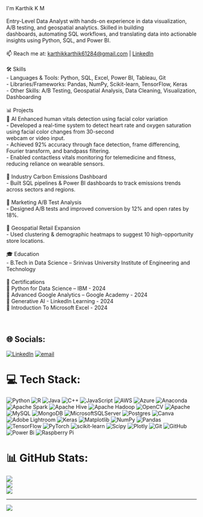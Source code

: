 <br><br>    I'm Karthik K  M<br><br>   Entry-Level Data Analyst with hands-on experience in data visualization, A/B testing, and geospatial analytics. Skilled in building<br>   dashboards, automating SQL workflows, and translating data into actionable insights using Python, SQL, and Power BI.<br><br>📫 Reach me at: karthikkarthik61284@gmail.com | [LinkedIn](https://linkedin.com/in/karthikmanjappakm)<br><br> 🛠️ Skills<br>- Languages & Tools: Python, SQL, Excel, Power BI, Tableau, Git<br>- Libraries/Frameworks:  Pandas, NumPy, Scikit-learn, TensorFlow, Keras<br>- Other Skills: A/B Testing, Geospatial Analysis, Data Cleaning, Visualization, Dashboarding<br><br>  📊 Projects<br>  🔹 AI Enhanced human vitals detection using facial color variation<br>  -  Developed a real-time system to detect heart rate and oxygen saturation using facial color changes from 30-second<br>      webcam or video input.<br>  -  Achieved 92% accuracy through face detection, frame differencing, Fourier transform, and bandpass filtering.<br>  -  Enabled contactless vitals monitoring for telemedicine and fitness, reducing reliance on wearable sensors.<br><br>🔹 Industry Carbon Emissions Dashboard<br>  -  Built SQL pipelines & Power BI dashboards to track emissions trends across sectors and regions.<br>  <br> 🔹 Marketing A/B Test Analysis<br>  -  Designed A/B tests and improved conversion by 12% and open rates by 18%.<br><br>  🔹 Geospatial Retail Expansion <br>  -   Used clustering & demographic heatmaps to suggest 10 high-opportunity store locations.<br><br> 🎓 Education <br>  - B.Tech in Data Science – Srinivas University Institute of Engineering and Technology <br>  <br>  📜  Certifications<br>  📜  Python for Data Science – IBM - 2024<br>  📜  Advanced Google Analytics – Google Academy - 2024<br>  📜  Generative AI - LinkedIn Learning - 2024<br>  📜  Introduction To Microsoft Excel - 2024<br><br><br>


## 🌐 Socials:
[![LinkedIn](https://img.shields.io/badge/LinkedIn-%230077B5.svg?logo=linkedin&logoColor=white)](https://linkedin.com/in/https://www.linkedin.com/in/karthikmanjappakm/) [![email](https://img.shields.io/badge/Email-D14836?logo=gmail&logoColor=white)](mailto:karthikkarthik61284@gmail.com ) 

# 💻 Tech Stack:
![Python](https://img.shields.io/badge/python-3670A0?style=for-the-badge&logo=python&logoColor=ffdd54) ![R](https://img.shields.io/badge/r-%23276DC3.svg?style=for-the-badge&logo=r&logoColor=white) ![Java](https://img.shields.io/badge/java-%23ED8B00.svg?style=for-the-badge&logo=openjdk&logoColor=white) ![C++](https://img.shields.io/badge/c++-%2300599C.svg?style=for-the-badge&logo=c%2B%2B&logoColor=white) ![JavaScript](https://img.shields.io/badge/javascript-%23323330.svg?style=for-the-badge&logo=javascript&logoColor=%23F7DF1E) ![AWS](https://img.shields.io/badge/AWS-%23FF9900.svg?style=for-the-badge&logo=amazon-aws&logoColor=white) ![Azure](https://img.shields.io/badge/azure-%230072C6.svg?style=for-the-badge&logo=microsoftazure&logoColor=white) ![Anaconda](https://img.shields.io/badge/Anaconda-%2344A833.svg?style=for-the-badge&logo=anaconda&logoColor=white) ![Apache Spark](https://img.shields.io/badge/Apache%20Spark-FDEE21?style=for-the-badge&logo=apachespark&logoColor=black) ![Apache Hive](https://img.shields.io/badge/Apache%20Hive-FDEE21?style=for-the-badge&logo=apachehive&logoColor=black) ![Apache Hadoop](https://img.shields.io/badge/Apache%20Hadoop-66CCFF?style=for-the-badge&logo=apachehadoop&logoColor=black) ![OpenCV](https://img.shields.io/badge/opencv-%23white.svg?style=for-the-badge&logo=opencv&logoColor=white) ![Apache](https://img.shields.io/badge/apache-%23D42029.svg?style=for-the-badge&logo=apache&logoColor=white) ![MySQL](https://img.shields.io/badge/mysql-4479A1.svg?style=for-the-badge&logo=mysql&logoColor=white) ![MongoDB](https://img.shields.io/badge/MongoDB-%234ea94b.svg?style=for-the-badge&logo=mongodb&logoColor=white) ![MicrosoftSQLServer](https://img.shields.io/badge/Microsoft%20SQL%20Server-CC2927?style=for-the-badge&logo=microsoft%20sql%20server&logoColor=white) ![Postgres](https://img.shields.io/badge/postgres-%23316192.svg?style=for-the-badge&logo=postgresql&logoColor=white) ![Canva](https://img.shields.io/badge/Canva-%2300C4CC.svg?style=for-the-badge&logo=Canva&logoColor=white) ![Adobe Lightroom](https://img.shields.io/badge/Adobe%20Lightroom-31A8FF.svg?style=for-the-badge&logo=Adobe%20Lightroom&logoColor=white) ![Keras](https://img.shields.io/badge/Keras-%23D00000.svg?style=for-the-badge&logo=Keras&logoColor=white) ![Matplotlib](https://img.shields.io/badge/Matplotlib-%23ffffff.svg?style=for-the-badge&logo=Matplotlib&logoColor=black) ![NumPy](https://img.shields.io/badge/numpy-%23013243.svg?style=for-the-badge&logo=numpy&logoColor=white) ![Pandas](https://img.shields.io/badge/pandas-%23150458.svg?style=for-the-badge&logo=pandas&logoColor=white) ![TensorFlow](https://img.shields.io/badge/TensorFlow-%23FF6F00.svg?style=for-the-badge&logo=TensorFlow&logoColor=white) ![PyTorch](https://img.shields.io/badge/PyTorch-%23EE4C2C.svg?style=for-the-badge&logo=PyTorch&logoColor=white) ![scikit-learn](https://img.shields.io/badge/scikit--learn-%23F7931E.svg?style=for-the-badge&logo=scikit-learn&logoColor=white) ![Scipy](https://img.shields.io/badge/SciPy-%230C55A5.svg?style=for-the-badge&logo=scipy&logoColor=%white) ![Plotly](https://img.shields.io/badge/Plotly-%233F4F75.svg?style=for-the-badge&logo=plotly&logoColor=white) ![Git](https://img.shields.io/badge/git-%23F05033.svg?style=for-the-badge&logo=git&logoColor=white) ![GitHub](https://img.shields.io/badge/github-%23121011.svg?style=for-the-badge&logo=github&logoColor=white) ![Power Bi](https://img.shields.io/badge/power_bi-F2C811?style=for-the-badge&logo=powerbi&logoColor=black) ![Raspberry Pi](https://img.shields.io/badge/-Raspberry_Pi-C51A4A?style=for-the-badge&logo=Raspberry-Pi)
# 📊 GitHub Stats:
![](https://github-readme-stats.vercel.app/api?username=karthikmanjappa&theme=gruvbox_light&hide_border=false&include_all_commits=false&count_private=false)<br/>
![](https://nirzak-streak-stats.vercel.app/?user=karthikmanjappa&theme=gruvbox_light&hide_border=false)<br/>
![](https://github-readme-stats.vercel.app/api/top-langs/?username=karthikmanjappa&theme=gruvbox_light&hide_border=false&include_all_commits=false&count_private=false&layout=compact)

---
[![](https://visitcount.itsvg.in/api?id=karthikmanjappa&icon=0&color=0)](https://visitcount.itsvg.in)

<!-- Proudly created with GPRM ( https://gprm.itsvg.in ) -->
